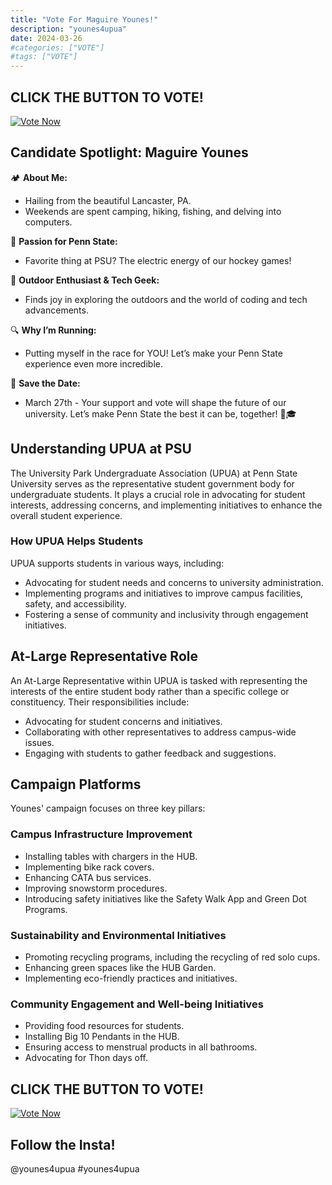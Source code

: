 ```yaml
---
title: "Vote For Maguire Younes!"
description: "younes4upua"
date: 2024-03-26
#categories: ["VOTE"]
#tags: ["VOTE"]
---
```



## CLICK THE BUTTON TO VOTE!
[![Vote Now](https://static.vecteezy.com/system/resources/thumbnails/025/210/827/small_2x/vote-button-icon-glossy-3d-realistic-vote-now-button-voting-badge-badge-label-voting-yes-push-button-isolated-png.png)](https://orgcentral.psu.edu/submitter/election/start/630489)


## Candidate Spotlight: Maguire Younes

🏕️ **About Me:**
- Hailing from the beautiful Lancaster, PA.
- Weekends are spent camping, hiking, fishing, and delving into computers.

🚀 **Passion for Penn State:**
- Favorite thing at PSU? The electric energy of our hockey games!

🌲 **Outdoor Enthusiast & Tech Geek:**
- Finds joy in exploring the outdoors and the world of coding and tech advancements.

🔍 **Why I’m Running:**
- Putting myself in the race for YOU! Let’s make your Penn State experience even more incredible.

📅 **Save the Date:**
- March 27th - Your support and vote will shape the future of our university. Let’s make Penn State the best it can be, together! 🌈🎓


## Understanding UPUA at PSU

The University Park Undergraduate Association (UPUA) at Penn State University serves as the representative student government body for undergraduate students. It plays a crucial role in advocating for student interests, addressing concerns, and implementing initiatives to enhance the overall student experience.

### How UPUA Helps Students

UPUA supports students in various ways, including:

- Advocating for student needs and concerns to university administration.
- Implementing programs and initiatives to improve campus facilities, safety, and accessibility.
- Fostering a sense of community and inclusivity through engagement initiatives.

## At-Large Representative Role

An At-Large Representative within UPUA is tasked with representing the interests of the entire student body rather than a specific college or constituency. Their responsibilities include:

- Advocating for student concerns and initiatives.
- Collaborating with other representatives to address campus-wide issues.
- Engaging with students to gather feedback and suggestions.

## Campaign Platforms

Younes' campaign focuses on three key pillars:

### Campus Infrastructure Improvement

- Installing tables with chargers in the HUB.
- Implementing bike rack covers.
- Enhancing CATA bus services.
- Improving snowstorm procedures.
- Introducing safety initiatives like the Safety Walk App and Green Dot Programs.

### Sustainability and Environmental Initiatives

- Promoting recycling programs, including the recycling of red solo cups.
- Enhancing green spaces like the HUB Garden.
- Implementing eco-friendly practices and initiatives.

### Community Engagement and Well-being Initiatives

- Providing food resources for students.
- Installing Big 10 Pendants in the HUB.
- Ensuring access to menstrual products in all bathrooms.
- Advocating for Thon days off.

## CLICK THE BUTTON TO VOTE!
[![Vote Now](https://static.vecteezy.com/system/resources/thumbnails/025/210/827/small_2x/vote-button-icon-glossy-3d-realistic-vote-now-button-voting-badge-badge-label-voting-yes-push-button-isolated-png.png)](https://orgcentral.psu.edu/submitter/election/start/630489)

## Follow the Insta!

@younes4upua
#younes4upua